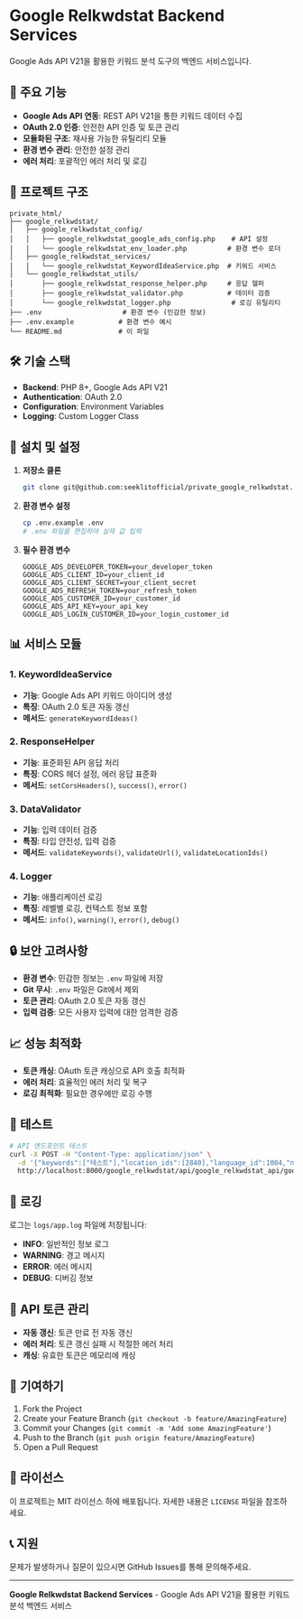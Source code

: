 # Google Relkwdstat Backend Services

Google Ads API V21을 활용한 키워드 분석 도구의 백엔드 서비스입니다.

## 🚀 주요 기능

- **Google Ads API 연동**: REST API V21을 통한 키워드 데이터 수집
- **OAuth 2.0 인증**: 안전한 API 인증 및 토큰 관리
- **모듈화된 구조**: 재사용 가능한 유틸리티 모듈
- **환경 변수 관리**: 안전한 설정 관리
- **에러 처리**: 포괄적인 에러 처리 및 로깅

## 📁 프로젝트 구조

```
private_html/
├── google_relkwdstat/
│   ├── google_relkwdstat_config/
│   │   ├── google_relkwdstat_google_ads_config.php    # API 설정
│   │   └── google_relkwdstat_env_loader.php          # 환경 변수 로더
│   ├── google_relkwdstat_services/
│   │   └── google_relkwdstat_KeywordIdeaService.php  # 키워드 서비스
│   └── google_relkwdstat_utils/
│       ├── google_relkwdstat_response_helper.php     # 응답 헬퍼
│       ├── google_relkwdstat_validator.php           # 데이터 검증
│       └── google_relkwdstat_logger.php               # 로깅 유틸리티
├── .env                    # 환경 변수 (민감한 정보)
├── .env.example           # 환경 변수 예시
└── README.md              # 이 파일
```

## 🛠 기술 스택

- **Backend**: PHP 8+, Google Ads API V21
- **Authentication**: OAuth 2.0
- **Configuration**: Environment Variables
- **Logging**: Custom Logger Class

## 🔧 설치 및 설정

1. **저장소 클론**
   ```bash
   git clone git@github.com:seeklitofficial/private_google_relkwdstat.git
   ```

2. **환경 변수 설정**
   ```bash
   cp .env.example .env
   # .env 파일을 편집하여 실제 값 입력
   ```

3. **필수 환경 변수**
   ```env
   GOOGLE_ADS_DEVELOPER_TOKEN=your_developer_token
   GOOGLE_ADS_CLIENT_ID=your_client_id
   GOOGLE_ADS_CLIENT_SECRET=your_client_secret
   GOOGLE_ADS_REFRESH_TOKEN=your_refresh_token
   GOOGLE_ADS_CUSTOMER_ID=your_customer_id
   GOOGLE_ADS_API_KEY=your_api_key
   GOOGLE_ADS_LOGIN_CUSTOMER_ID=your_login_customer_id
   ```

## 📊 서비스 모듈

### 1. KeywordIdeaService
- **기능**: Google Ads API 키워드 아이디어 생성
- **특징**: OAuth 2.0 토큰 자동 갱신
- **메서드**: `generateKeywordIdeas()`

### 2. ResponseHelper
- **기능**: 표준화된 API 응답 처리
- **특징**: CORS 헤더 설정, 에러 응답 표준화
- **메서드**: `setCorsHeaders()`, `success()`, `error()`

### 3. DataValidator
- **기능**: 입력 데이터 검증
- **특징**: 타입 안전성, 입력 검증
- **메서드**: `validateKeywords()`, `validateUrl()`, `validateLocationIds()`

### 4. Logger
- **기능**: 애플리케이션 로깅
- **특징**: 레벨별 로깅, 컨텍스트 정보 포함
- **메서드**: `info()`, `warning()`, `error()`, `debug()`

## 🔒 보안 고려사항

- **환경 변수**: 민감한 정보는 `.env` 파일에 저장
- **Git 무시**: `.env` 파일은 Git에서 제외
- **토큰 관리**: OAuth 2.0 토큰 자동 갱신
- **입력 검증**: 모든 사용자 입력에 대한 엄격한 검증

## 📈 성능 최적화

- **토큰 캐싱**: OAuth 토큰 캐싱으로 API 호출 최적화
- **에러 처리**: 효율적인 에러 처리 및 복구
- **로깅 최적화**: 필요한 경우에만 로깅 수행

## 🧪 테스트

```bash
# API 엔드포인트 테스트
curl -X POST -H "Content-Type: application/json" \
  -d '{"keywords":["테스트"],"location_ids":[2840],"language_id":1004,"network_type":"GOOGLE_SEARCH_AND_PARTNERS"}' \
  http://localhost:8000/google_relkwdstat/api/google_relkwdstat_api/google_relkwdstat_keyword_ideas.php
```

## 📝 로깅

로그는 `logs/app.log` 파일에 저장됩니다:
- **INFO**: 일반적인 정보 로그
- **WARNING**: 경고 메시지
- **ERROR**: 에러 메시지
- **DEBUG**: 디버깅 정보

## 🔄 API 토큰 관리

- **자동 갱신**: 토큰 만료 전 자동 갱신
- **에러 처리**: 토큰 갱신 실패 시 적절한 에러 처리
- **캐싱**: 유효한 토큰은 메모리에 캐싱

## 🤝 기여하기

1. Fork the Project
2. Create your Feature Branch (`git checkout -b feature/AmazingFeature`)
3. Commit your Changes (`git commit -m 'Add some AmazingFeature'`)
4. Push to the Branch (`git push origin feature/AmazingFeature`)
5. Open a Pull Request

## 📄 라이선스

이 프로젝트는 MIT 라이선스 하에 배포됩니다. 자세한 내용은 `LICENSE` 파일을 참조하세요.

## 📞 지원

문제가 발생하거나 질문이 있으시면 GitHub Issues를 통해 문의해주세요.

---

**Google Relkwdstat Backend Services** - Google Ads API V21을 활용한 키워드 분석 백엔드 서비스
